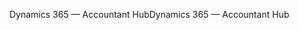 <span data-ttu-id="d639f-101">Dynamics 365 — Accountant Hub</span><span class="sxs-lookup"><span data-stu-id="d639f-101">Dynamics 365 — Accountant Hub</span></span>
